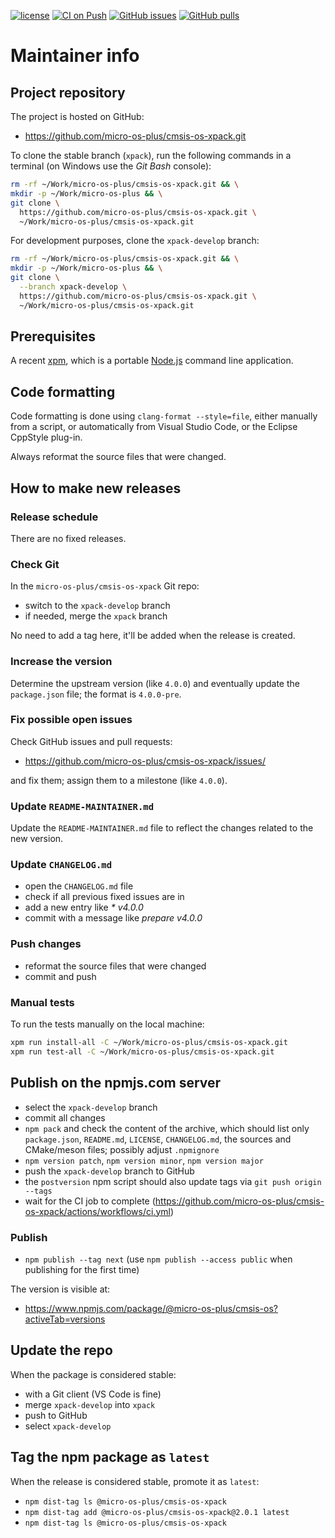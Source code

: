 [![license](https://img.shields.io/github/license/micro-os-plus/cmsis-os-xpack)](https://github.com/micro-os-plus/cmsis-os-xpack/blob/xpack/LICENSE)
[![CI on Push](https://github.com/micro-os-plus/cmsis-os-xpack/actions/workflows/ci.yml/badge.svg)](https://github.com/micro-os-plus/cmsis-os-xpack/actions/workflows/ci.yml)
[![GitHub issues](https://img.shields.io/github/issues/micro-os-plus/cmsis-os-xpack.svg)](https://github.com/micro-os-plus/cmsis-os-xpack/issues/)
[![GitHub pulls](https://img.shields.io/github/issues-pr/micro-os-plus/cmsis-os-xpack.svg)](https://github.com/micro-os-plus/cmsis-os-xpack/pulls)

# Maintainer info

## Project repository

The project is hosted on GitHub:

- <https://github.com/micro-os-plus/cmsis-os-xpack.git>

To clone the stable branch (`xpack`), run the following commands in a
terminal (on Windows use the _Git Bash_ console):

```sh
rm -rf ~/Work/micro-os-plus/cmsis-os-xpack.git && \
mkdir -p ~/Work/micro-os-plus && \
git clone \
  https://github.com/micro-os-plus/cmsis-os-xpack.git \
  ~/Work/micro-os-plus/cmsis-os-xpack.git
```

For development purposes, clone the `xpack-develop` branch:

```sh
rm -rf ~/Work/micro-os-plus/cmsis-os-xpack.git && \
mkdir -p ~/Work/micro-os-plus && \
git clone \
  --branch xpack-develop \
  https://github.com/micro-os-plus/cmsis-os-xpack.git \
  ~/Work/micro-os-plus/cmsis-os-xpack.git
```

## Prerequisites

A recent [xpm](https://xpack.github.io/xpm/), which is a portable
[Node.js](https://nodejs.org/) command line application.

## Code formatting

Code formatting is done using `clang-format --style=file`, either manually
from a script, or automatically from Visual Studio Code, or the Eclipse
CppStyle plug-in.

Always reformat the source files that were changed.

## How to make new releases

### Release schedule

There are no fixed releases.

### Check Git

In the `micro-os-plus/cmsis-os-xpack` Git repo:

- switch to the `xpack-develop` branch
- if needed, merge the `xpack` branch

No need to add a tag here, it'll be added when the release is created.

### Increase the version

Determine the upstream version (like `4.0.0`) and eventually update the
`package.json` file; the format is `4.0.0-pre`.

### Fix possible open issues

Check GitHub issues and pull requests:

- <https://github.com/micro-os-plus/cmsis-os-xpack/issues/>

and fix them; assign them to a milestone (like `4.0.0`).

### Update `README-MAINTAINER.md`

Update the `README-MAINTAINER.md` file to reflect the changes
related to the new version.

### Update `CHANGELOG.md`

- open the `CHANGELOG.md` file
- check if all previous fixed issues are in
- add a new entry like _* v4.0.0_
- commit with a message like _prepare v4.0.0_

### Push changes

- reformat the source files that were changed
- commit and push

### Manual tests

To run the tests manually on the local machine:

```sh
xpm run install-all -C ~/Work/micro-os-plus/cmsis-os-xpack.git
xpm run test-all -C ~/Work/micro-os-plus/cmsis-os-xpack.git
```

## Publish on the npmjs.com server

- select the `xpack-develop` branch
- commit all changes
- `npm pack` and check the content of the archive, which should list
  only `package.json`, `README.md`, `LICENSE`, `CHANGELOG.md`,
  the sources and CMake/meson files;
  possibly adjust `.npmignore`
- `npm version patch`, `npm version minor`, `npm version major`
- push the `xpack-develop` branch to GitHub
- the `postversion` npm script should also update tags via `git push origin --tags`
- wait for the CI job to complete
  (<https://github.com/micro-os-plus/cmsis-os-xpack/actions/workflows/ci.yml>)

### Publish

- `npm publish --tag next` (use `npm publish --access public` when
  publishing for the first time)

The version is visible at:

- <https://www.npmjs.com/package/@micro-os-plus/cmsis-os?activeTab=versions>

## Update the repo

When the package is considered stable:

- with a Git client (VS Code is fine)
- merge `xpack-develop` into `xpack`
- push to GitHub
- select `xpack-develop`

## Tag the npm package as `latest`

When the release is considered stable, promote it as `latest`:

- `npm dist-tag ls @micro-os-plus/cmsis-os-xpack`
- `npm dist-tag add @micro-os-plus/cmsis-os-xpack@2.0.1 latest`
- `npm dist-tag ls @micro-os-plus/cmsis-os-xpack`
